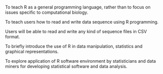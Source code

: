To teach R as a general programming language, rather than to focus on issues specific to computational biology.

To teach users how to read and write data sequence using R programming.

Users will be able to read and write any kind of sequence files in CSV format.

To briefly introduce the use of R in data manipulation, statistics and graphical representations.

To explore application of R software environment by statisticians and data miners for developing statistical software and data analysis.
